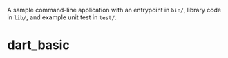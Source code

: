 A sample command-line application with an entrypoint in `bin/`, library code
in `lib/`, and example unit test in `test/`.
# dart_basic
